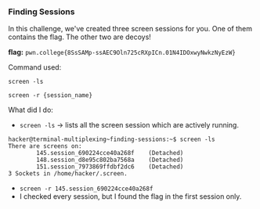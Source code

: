 ### Finding Sessions 

In this challenge, we've created three screen sessions for you. One of them contains the flag. The other two are decoys!

**flag:** `pwn.college{8SsSAMp-ssAEC9Oln725cRXpICn.01N4IDOxwyNwkzNyEzW}`

Command used: 

 `screen -ls`

`screen -r {session_name}`

What did I do: 

- `screen -ls` -> lists all the screen session which are actively running.
```
hacker@terminal-multiplexing~finding-sessions:~$ screen -ls
There are screens on:
        145.session_690224cce40a268f    (Detached)
        148.session_d8e95c802ba7568a    (Detached)
        151.session_7973869ffdbf2dc6    (Detached)
3 Sockets in /home/hacker/.screen.
```

- `screen -r 145.session_690224cce40a268f` 
- I checked every session, but I found the flag in the first session only. 


